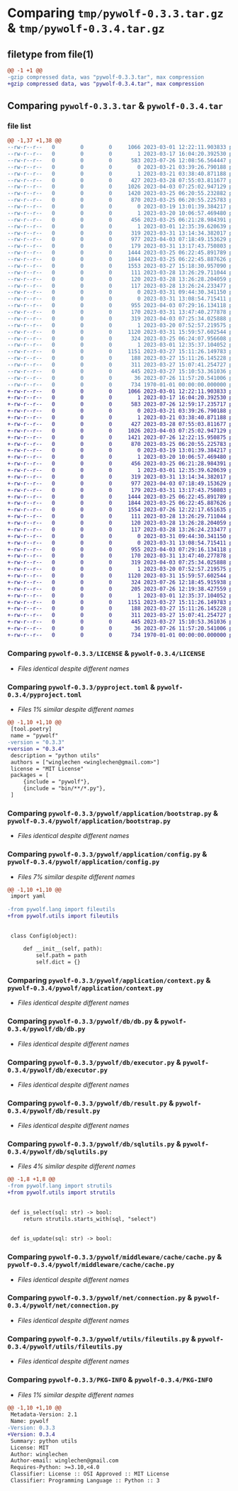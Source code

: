 # Comparing `tmp/pywolf-0.3.3.tar.gz` & `tmp/pywolf-0.3.4.tar.gz`

## filetype from file(1)

```diff
@@ -1 +1 @@
-gzip compressed data, was "pywolf-0.3.3.tar", max compression
+gzip compressed data, was "pywolf-0.3.4.tar", max compression
```

## Comparing `pywolf-0.3.3.tar` & `pywolf-0.3.4.tar`

### file list

```diff
@@ -1,37 +1,38 @@
--rw-r--r--   0        0        0     1066 2023-03-01 12:22:11.903833 pywolf-0.3.3/LICENSE
--rw-r--r--   0        0        0        1 2023-03-17 16:04:20.392530 pywolf-0.3.3/bin/__init__.py
--rw-r--r--   0        0        0      583 2023-07-26 12:08:56.564447 pywolf-0.3.3/pyproject.toml
--rw-r--r--   0        0        0        0 2023-03-21 03:39:26.790188 pywolf-0.3.3/pywolf/__init__.py
--rw-r--r--   0        0        0        1 2023-03-21 03:38:40.871188 pywolf-0.3.3/pywolf/application/__init__.py
--rw-r--r--   0        0        0      427 2023-03-28 07:55:03.811677 pywolf-0.3.3/pywolf/application/application.py
--rw-r--r--   0        0        0     1026 2023-04-03 07:25:02.947129 pywolf-0.3.3/pywolf/application/bootstrap.py
--rw-r--r--   0        0        0     1420 2023-03-25 06:20:55.232882 pywolf-0.3.3/pywolf/application/config.py
--rw-r--r--   0        0        0      870 2023-03-25 06:20:55.225783 pywolf-0.3.3/pywolf/application/context.py
--rw-r--r--   0        0        0        0 2023-03-19 13:01:39.384217 pywolf-0.3.3/pywolf/application/path.py
--rw-r--r--   0        0        0        1 2023-03-20 10:06:57.469480 pywolf-0.3.3/pywolf/cli/__init__.py
--rw-r--r--   0        0        0      456 2023-03-25 06:21:28.984391 pywolf-0.3.3/pywolf/cli/command.py
--rw-r--r--   0        0        0        1 2023-03-01 12:35:39.620639 pywolf-0.3.3/pywolf/db/__init__.py
--rw-r--r--   0        0        0      319 2023-03-31 13:14:34.382017 pywolf-0.3.3/pywolf/db/config.py
--rw-r--r--   0        0        0      977 2023-04-03 07:18:49.153629 pywolf-0.3.3/pywolf/db/db.py
--rw-r--r--   0        0        0      179 2023-03-31 13:17:43.750803 pywolf-0.3.3/pywolf/db/db_config_demo.yaml
--rw-r--r--   0        0        0     1444 2023-03-25 06:22:45.891789 pywolf-0.3.3/pywolf/db/executor.py
--rw-r--r--   0        0        0     1844 2023-03-25 06:22:45.887626 pywolf-0.3.3/pywolf/db/result.py
--rw-r--r--   0        0        0     1553 2023-03-27 15:18:30.957090 pywolf-0.3.3/pywolf/db/sqlutils.py
--rw-r--r--   0        0        0      111 2023-03-28 13:26:29.711044 pywolf-0.3.3/pywolf/exception/base.py
--rw-r--r--   0        0        0      120 2023-03-28 13:26:28.204059 pywolf-0.3.3/pywolf/exception/business.py
--rw-r--r--   0        0        0      117 2023-03-28 13:26:24.233477 pywolf-0.3.3/pywolf/exception/system.py
--rw-r--r--   0        0        0        0 2023-03-31 09:44:30.341150 pywolf-0.3.3/pywolf/middleware/__init__.py
--rw-r--r--   0        0        0        0 2023-03-31 13:08:54.715411 pywolf-0.3.3/pywolf/middleware/cache/__init__.py
--rw-r--r--   0        0        0      955 2023-04-03 07:29:16.134118 pywolf-0.3.3/pywolf/middleware/cache/cache.py
--rw-r--r--   0        0        0      170 2023-03-31 13:47:40.277878 pywolf-0.3.3/pywolf/middleware/cache/cache_config_demo.yaml
--rw-r--r--   0        0        0      319 2023-04-03 07:25:34.025888 pywolf-0.3.3/pywolf/middleware/cache/config.py
--rw-r--r--   0        0        0        1 2023-03-20 07:52:57.219575 pywolf-0.3.3/pywolf/net/__init__.py
--rw-r--r--   0        0        0     1120 2023-03-31 15:59:57.602544 pywolf-0.3.3/pywolf/net/connection.py
--rw-r--r--   0        0        0      324 2023-03-25 06:24:07.956608 pywolf-0.3.3/pywolf/net/httpclient.py
--rw-r--r--   0        0        0        1 2023-03-01 12:35:37.104052 pywolf-0.3.3/pywolf/utils/__init__.py
--rw-r--r--   0        0        0     1151 2023-03-27 15:11:26.149783 pywolf-0.3.3/pywolf/utils/fileutils.py
--rw-r--r--   0        0        0      188 2023-03-27 15:11:26.145228 pywolf-0.3.3/pywolf/utils/pathutils.py
--rw-r--r--   0        0        0      311 2023-03-27 15:07:41.254727 pywolf-0.3.3/pywolf/utils/strutils.py
--rw-r--r--   0        0        0      445 2023-03-27 15:10:53.361036 pywolf-0.3.3/pywolf/utils/typeutils.py
--rw-r--r--   0        0        0       36 2023-07-26 11:57:20.541006 pywolf-0.3.3/pywolf/utils/urlutils.py
--rw-r--r--   0        0        0      734 1970-01-01 00:00:00.000000 pywolf-0.3.3/PKG-INFO
+-rw-r--r--   0        0        0     1066 2023-03-01 12:22:11.903833 pywolf-0.3.4/LICENSE
+-rw-r--r--   0        0        0        1 2023-03-17 16:04:20.392530 pywolf-0.3.4/bin/__init__.py
+-rw-r--r--   0        0        0      583 2023-07-26 12:59:17.235717 pywolf-0.3.4/pyproject.toml
+-rw-r--r--   0        0        0        0 2023-03-21 03:39:26.790188 pywolf-0.3.4/pywolf/__init__.py
+-rw-r--r--   0        0        0        1 2023-03-21 03:38:40.871188 pywolf-0.3.4/pywolf/application/__init__.py
+-rw-r--r--   0        0        0      427 2023-03-28 07:55:03.811677 pywolf-0.3.4/pywolf/application/application.py
+-rw-r--r--   0        0        0     1026 2023-04-03 07:25:02.947129 pywolf-0.3.4/pywolf/application/bootstrap.py
+-rw-r--r--   0        0        0     1421 2023-07-26 12:22:15.950875 pywolf-0.3.4/pywolf/application/config.py
+-rw-r--r--   0        0        0      870 2023-03-25 06:20:55.225783 pywolf-0.3.4/pywolf/application/context.py
+-rw-r--r--   0        0        0        0 2023-03-19 13:01:39.384217 pywolf-0.3.4/pywolf/application/path.py
+-rw-r--r--   0        0        0        1 2023-03-20 10:06:57.469480 pywolf-0.3.4/pywolf/cli/__init__.py
+-rw-r--r--   0        0        0      456 2023-03-25 06:21:28.984391 pywolf-0.3.4/pywolf/cli/command.py
+-rw-r--r--   0        0        0        1 2023-03-01 12:35:39.620639 pywolf-0.3.4/pywolf/db/__init__.py
+-rw-r--r--   0        0        0      319 2023-03-31 13:14:34.382017 pywolf-0.3.4/pywolf/db/config.py
+-rw-r--r--   0        0        0      977 2023-04-03 07:18:49.153629 pywolf-0.3.4/pywolf/db/db.py
+-rw-r--r--   0        0        0      179 2023-03-31 13:17:43.750803 pywolf-0.3.4/pywolf/db/db_config_demo.yaml
+-rw-r--r--   0        0        0     1444 2023-03-25 06:22:45.891789 pywolf-0.3.4/pywolf/db/executor.py
+-rw-r--r--   0        0        0     1844 2023-03-25 06:22:45.887626 pywolf-0.3.4/pywolf/db/result.py
+-rw-r--r--   0        0        0     1554 2023-07-26 12:22:17.651635 pywolf-0.3.4/pywolf/db/sqlutils.py
+-rw-r--r--   0        0        0      111 2023-03-28 13:26:29.711044 pywolf-0.3.4/pywolf/exception/base.py
+-rw-r--r--   0        0        0      120 2023-03-28 13:26:28.204059 pywolf-0.3.4/pywolf/exception/business.py
+-rw-r--r--   0        0        0      117 2023-03-28 13:26:24.233477 pywolf-0.3.4/pywolf/exception/system.py
+-rw-r--r--   0        0        0        0 2023-03-31 09:44:30.341150 pywolf-0.3.4/pywolf/middleware/__init__.py
+-rw-r--r--   0        0        0        0 2023-03-31 13:08:54.715411 pywolf-0.3.4/pywolf/middleware/cache/__init__.py
+-rw-r--r--   0        0        0      955 2023-04-03 07:29:16.134118 pywolf-0.3.4/pywolf/middleware/cache/cache.py
+-rw-r--r--   0        0        0      170 2023-03-31 13:47:40.277878 pywolf-0.3.4/pywolf/middleware/cache/cache_config_demo.yaml
+-rw-r--r--   0        0        0      319 2023-04-03 07:25:34.025888 pywolf-0.3.4/pywolf/middleware/cache/config.py
+-rw-r--r--   0        0        0        1 2023-03-20 07:52:57.219575 pywolf-0.3.4/pywolf/net/__init__.py
+-rw-r--r--   0        0        0     1120 2023-03-31 15:59:57.602544 pywolf-0.3.4/pywolf/net/connection.py
+-rw-r--r--   0        0        0      324 2023-07-26 12:18:45.915938 pywolf-0.3.4/pywolf/net/httpclient.py
+-rw-r--r--   0        0        0      205 2023-07-26 12:19:38.427559 pywolf-0.3.4/pywolf/net/urlparser.py
+-rw-r--r--   0        0        0        1 2023-03-01 12:35:37.104052 pywolf-0.3.4/pywolf/utils/__init__.py
+-rw-r--r--   0        0        0     1151 2023-03-27 15:11:26.149783 pywolf-0.3.4/pywolf/utils/fileutils.py
+-rw-r--r--   0        0        0      188 2023-03-27 15:11:26.145228 pywolf-0.3.4/pywolf/utils/pathutils.py
+-rw-r--r--   0        0        0      311 2023-03-27 15:07:41.254727 pywolf-0.3.4/pywolf/utils/strutils.py
+-rw-r--r--   0        0        0      445 2023-03-27 15:10:53.361036 pywolf-0.3.4/pywolf/utils/typeutils.py
+-rw-r--r--   0        0        0       36 2023-07-26 11:57:20.541006 pywolf-0.3.4/pywolf/utils/urlutils.py
+-rw-r--r--   0        0        0      734 1970-01-01 00:00:00.000000 pywolf-0.3.4/PKG-INFO
```

### Comparing `pywolf-0.3.3/LICENSE` & `pywolf-0.3.4/LICENSE`

 * *Files identical despite different names*

### Comparing `pywolf-0.3.3/pyproject.toml` & `pywolf-0.3.4/pyproject.toml`

 * *Files 1% similar despite different names*

```diff
@@ -1,10 +1,10 @@
 [tool.poetry]
 name = "pywolf"
-version = "0.3.3"
+version = "0.3.4"
 description = "python utils"
 authors = ["winglechen <winglechen@gmail.com>"]
 license = "MIT License"
 packages = [
     {include = "pywolf"},
     {include = "bin/**/*.py"},
 ]
```

### Comparing `pywolf-0.3.3/pywolf/application/bootstrap.py` & `pywolf-0.3.4/pywolf/application/bootstrap.py`

 * *Files identical despite different names*

### Comparing `pywolf-0.3.3/pywolf/application/config.py` & `pywolf-0.3.4/pywolf/application/config.py`

 * *Files 7% similar despite different names*

```diff
@@ -1,10 +1,10 @@
 import yaml
 
-from pywolf.lang import fileutils
+from pywolf.utils import fileutils
 
 
 class Config(object):
 
     def __init__(self, path):
         self.path = path
         self.dict = {}
```

### Comparing `pywolf-0.3.3/pywolf/application/context.py` & `pywolf-0.3.4/pywolf/application/context.py`

 * *Files identical despite different names*

### Comparing `pywolf-0.3.3/pywolf/db/db.py` & `pywolf-0.3.4/pywolf/db/db.py`

 * *Files identical despite different names*

### Comparing `pywolf-0.3.3/pywolf/db/executor.py` & `pywolf-0.3.4/pywolf/db/executor.py`

 * *Files identical despite different names*

### Comparing `pywolf-0.3.3/pywolf/db/result.py` & `pywolf-0.3.4/pywolf/db/result.py`

 * *Files identical despite different names*

### Comparing `pywolf-0.3.3/pywolf/db/sqlutils.py` & `pywolf-0.3.4/pywolf/db/sqlutils.py`

 * *Files 4% similar despite different names*

```diff
@@ -1,8 +1,8 @@
-from pywolf.lang import strutils
+from pywolf.utils import strutils
 
 
 def is_select(sql: str) -> bool:
     return strutils.starts_with(sql, "select")
 
 
 def is_update(sql: str) -> bool:
```

### Comparing `pywolf-0.3.3/pywolf/middleware/cache/cache.py` & `pywolf-0.3.4/pywolf/middleware/cache/cache.py`

 * *Files identical despite different names*

### Comparing `pywolf-0.3.3/pywolf/net/connection.py` & `pywolf-0.3.4/pywolf/net/connection.py`

 * *Files identical despite different names*

### Comparing `pywolf-0.3.3/pywolf/utils/fileutils.py` & `pywolf-0.3.4/pywolf/utils/fileutils.py`

 * *Files identical despite different names*

### Comparing `pywolf-0.3.3/PKG-INFO` & `pywolf-0.3.4/PKG-INFO`

 * *Files 1% similar despite different names*

```diff
@@ -1,10 +1,10 @@
 Metadata-Version: 2.1
 Name: pywolf
-Version: 0.3.3
+Version: 0.3.4
 Summary: python utils
 License: MIT
 Author: winglechen
 Author-email: winglechen@gmail.com
 Requires-Python: >=3.10,<4.0
 Classifier: License :: OSI Approved :: MIT License
 Classifier: Programming Language :: Python :: 3
```

